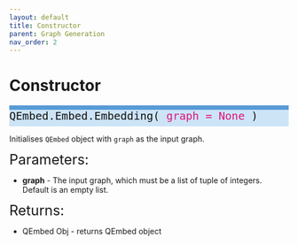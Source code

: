 ```yaml
---
layout: default
title: Constructor
parent: Graph Generation
nav_order: 2
---
```


# Constructor

<p style="text-align: left;">
<span style="display: block; color: #111111; background-color: #cde4f7; border-top: 8px solid; border-top-color: #599ad6; font-family: Monospace; font-size: 1.4em; height: 30px;">
	QEmbed.Embed.Embedding(
	<span style = "color: #e0147d;"> graph = None </span>
	)
</span>
</p>

Initialises `QEmbed` object with `graph` as the input graph.

<span style="font-size:1.8em;">Parameters:</span>
* **graph** - The input graph, which must be a list of tuple of integers. Default is an empty list. 

<span style="font-size:1.8em;">Returns:</span>
* QEmbed Obj - returns QEmbed object
